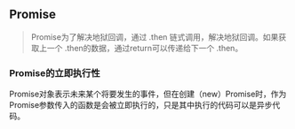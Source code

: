 ## Promise

> Promise为了解决地狱回调，通过 .then 链式调用，解决地狱回调。如果获取上一个 .then的数据，通过return可以传递给下一个 .then。



### Promise的立即执行性

 Promise对象表示未来某个将要发生的事件，但在创建（new）Promise时，作为Promise参数传入的函数是会被立即执行的，只是其中执行的代码可以是异步代码。 

